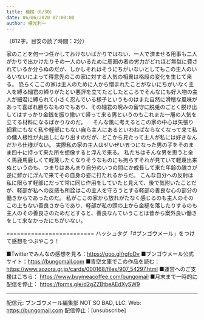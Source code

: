 ```yaml
---
title: 機械（6/30）
date: 06/06/2020 07:00:00
author: 横光利一
---
```


（812字。目安の読了時間：2分）

家のことを何一つ任かしておけないばかりではない、一人で済ませる用事も二人がかりで出かけたりその一人のいるために周囲の者の労力がどれほど無駄に費されているか分らぬのだが、しかしそれはそうにちがいないとしてもこの主人のいるいないによって得意先のこの家に対する人気の相異は格段の変化を生じて来る。
恐らくここの家は主人のために人から憎まれたことがないにちがいなく主人を縛る細君の締りがたとい悪評を立てたとしたところでそんなにも好人物の主人が細君に縛られて小さく忍んでいる様子というものはまた自然に滑稽な風味があって喜ばれ勝ちなものでもあり、その細君の睨みの留守に脱兎のごとく脱け出してはすっかり金銭を振り撒いて帰って来る男というのもこれまた一層の人気を立てる材料になるばかりなのだ。
　そんな風に考えるとこの家の中心は矢張り細君にもなく私や軽部にもない自ら主人にあるといわねばならなくなって来て私の傭人根性が丸出しになり出すのだが、どこから見たって主人が私には好きなんだから仕様がない。
実際私の家の主人はせいぜい五つになった男の子をそのまま四十に持って来た所を想像すると浮んで来る。
私たちはそんな男を思うと全く馬鹿馬鹿しくて軽蔑したくなりそうなものにも拘らずそれが見ていて軽蔑出来ぬというのも、つまりはあんまり自分のいつの間にか成長して来た年齢の醜さが逆に鮮かに浮んで来てその自身の姿に打たれるからだ。
こんな自分への反射は私に限らず軽部にだって常に同じ作用をしていたと見えて、後で気附いたことだが、軽部が私への反感も所詮はこの主人を守ろうとする軽部の善良な心の部分の働きからであったのだ。
私がここの家から放れがたなく感じるのも主人のそのこの上もない善良さからであり、軽部が私の頭の上から金槌を落したりするのも主人のその善良さのためだとすると、善良なんていうことは昔から案外良い働きをして来なかったにちがいない。

=========================
ハッシュタグ「#ブンゴウメール」をつけて感想をつぶやこう！　


■Twitterでみんなの感想を見る：https://goo.gl/rgfoDv
■ブンゴウメール公式サイト：https://bungomail.com
■青空文庫でこの作品を読む：https://www.aozora.gr.jp/cards/000168/files/907_54297.html
■運営へのご支援はこちら： https://www.buymeacoffee.com/bungomail
■月末まで一時的に配信を停止： https://forms.gle/d2gZZBtbeAEdXySW9

-------
配信元: ブンゴウメール編集部
NOT SO BAD, LLC.
Web: https://bungomail.com
配信停止：[unsubscribe]

